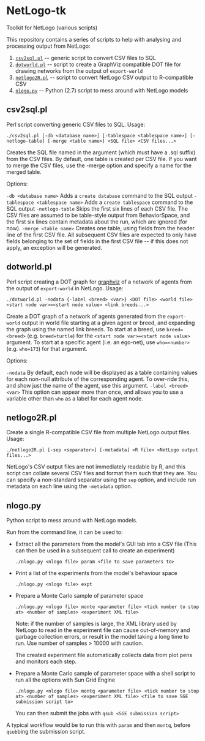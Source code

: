 # NetLogo-tk
Toolkit for NetLogo (various scripts)

This repository contains a series of scripts to help with analysing and processing output from NetLogo:

1. [`csv2sql.pl`](#csv2sqk.pl) -- generic script to convert CSV files to SQL
2. [`dotworld.pl`](#dotworld.pl) -- script to create a GraphViz compatible DOT file for drawing networks from the output of `export-world`
3. [`netlogo2R.pl`](#netlogo2R.pl) -- script to convert NetLogo CSV output to R-compatible CSV
4. [`nlogo.py`](#nlogo.py) -- Python (2.7) script to mess around with NetLogo models

## csv2sql.pl
Perl script converting generic CSV files to SQL. Usage:

`./csv2sql.pl [-db <database name>] [-tablespace <tablespace name>] [-netlogo-table] [-merge <table name>] <SQL file> <CSV files...>`

Creates the SQL file named in the argument (which must have a .sql suffix) from the CSV files. By default, one table is created per CSV file. If you want to merge the CSV files, use the -merge option and specify a name for the merged table.

Options:

  `-db <database name>` Adds a `create database` command to the SQL output
  `-tablespace <tablespace name>` Adds a `create tablespace` command to the SQL output
  `-netlogo-table` Skips the first six lines of each CSV file. The CSV files are assumed to be table-style output from BehaviorSpace, and the first six lines contain metadata about the run, which are ignored (for now).
  `-merge <table name>` Creates one table, using fields from the header line of the first CSV file. All subsequent CSV files are expected to only have fields belonging to the set of fields in the first CSV file -- if this does not apply, an exception will be generated.

## dotworld.pl
Perl script creating a DOT graph for [graphviz](https://www.graphviz.org/) of a network of agents from the output of `export-world` in NetLogo. Usage:

`./dotworld.pl -nodata {-label <breed> <var>} <DOT file> <world file> <start node var>=<start node value> <link breeds...>`

Create a DOT graph of a network of agents generated from the `export-world` output in world file starting at a given agent or breed, and expanding the graph using the named link breeds. To start at a breed, use `breed=<breed>` (e.g. `breed=turtle`) for the `<start node var>=<start node value>` argument. To start at a specific agent (i.e. an ego-net), use `who=<number>` (e.g. `who=173`) for that argument.

Options:

  `-nodata` By default, each node will be displayed as a table containing values for each non-null attribute of the corresponding agent. To over-ride this, and show just the name of the agent, use this argument.
  `-label <breed> <var>` This option can appear more than once, and allows you to use a variable other than `who` as a label for each agent node.

## netlogo2R.pl
Create a single R-compatible CSV file from multiple NetLogo output files. Usage:

`./netlogo2R.pl [-sep <separator>] [-metadata] <R file> <NetLogo output files...>`

NetLogo's CSV output files are not immediately readable by R, and this script can collate several CSV files and format them such that they are. You can specify a non-standard separator using the `sep` option, and include run metadata on each line using the `-metadata` option.

## nlogo.py
Python script to mess around with NetLogo models.

Run from the command line, it can be used to:

* Extract all the parameters from the model's GUI tab into a CSV file (This can then be used in a subsequent call to create an experiment)

  `./nlogo.py <nlogo file> param <file to save parameters to>`

* Print a list of the experiments from the model's behaviour space

  `./nlogo.py <nlogo file> expt`

* Prepare a Monte Carlo sample of parameter space

  `./nlogo.py <nlogo file> monte <parameter file> <tick number to stop at> <number of samples> <experiment XML file>`

  Note: if the number of samples is large, the XML library used by NetLogo
  to read in the experiment file can cause out-of-memory and garbage
  collection errors, or result in the model taking a long time to run. Use
  number of samples > 10000 with caution.

  The created experiment file automatically collects data from plot pens
  and monitors each step.

* Prepare a Monte Carlo sample of parameter space with a shell script to
  run all the options with Sun Grid Engine

  `./nlogo.py <nlogo file> montq <parameter file> <tick number to stop at>
                                <number of samples> <experiment XML file>
                                <file to save SGE submission script to>`

  You can then submit the jobs with `qsub <SGE submission script>`

A typical workflow would be to run this with `param` and then `montq`, before
`qsub`bing the submission script. 
